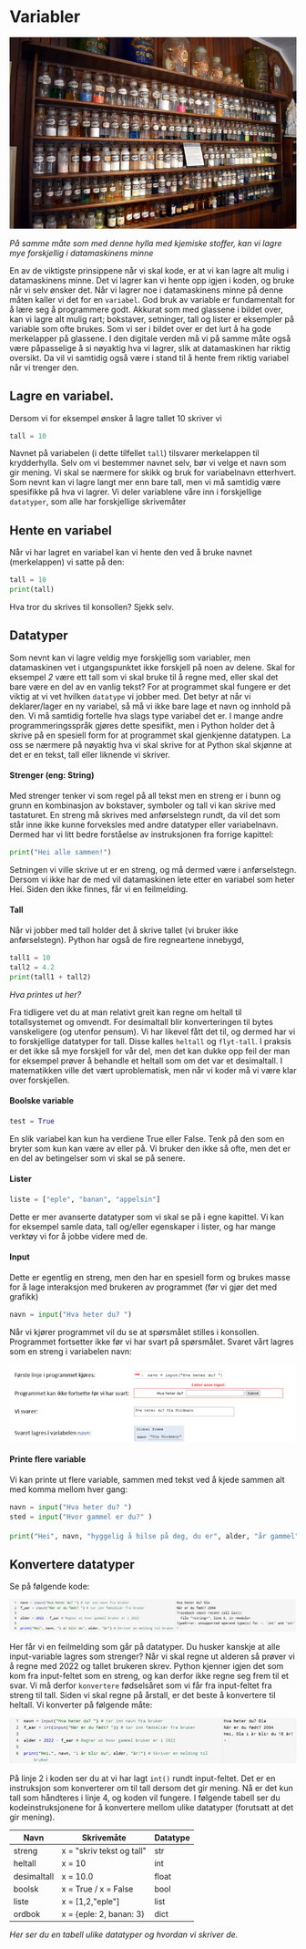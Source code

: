 # Variabler
![Variable](variable_glass.jpg)

*På samme måte som med denne hylla med kjemiske stoffer, kan vi lagre mye forskjellig i datamaskinens minne*


En av de viktigste prinsippene når vi skal kode, er at vi kan lagre alt mulig i datamaskinens minne. Det vi lagrer kan vi hente opp igjen i koden, og bruke når vi selv ønsker det. Når vi lagrer noe i datamaskinens minne på denne måten kaller vi det for en `variabel`. God bruk av variable er fundamentalt for å lære seg å programmere godt. Akkurat som med glassene i bildet over, kan vi lagre alt mulig rart; bokstaver, setninger, tall og lister er eksempler på variable som ofte brukes. Som vi ser i bildet over er det lurt å ha gode merkelapper på glassene. I den digitale verden må vi på samme måte også være påpasselige å si nøyaktig hva vi lagrer, slik at datamaskinen har riktig oversikt. Da vil vi samtidig også være i stand til å hente frem riktig variabel når vi trenger den. 

## Lagre en variabel.
Dersom vi for eksempel ønsker å lagre tallet 10 skriver vi 

```PYTHON
tall = 10
```

 Navnet på variabelen (i dette tilfellet `tall`) tilsvarer merkelappen til krydderhylla. Selv om vi bestemmer navnet selv, bør vi velge et navn som gir mening. Vi skal se nærmere for skikk og bruk for variabelnavn etterhvert. Som nevnt kan vi lagre langt mer enn bare tall, men vi må samtidig være spesifikke på hva vi lagrer. Vi deler variablene våre inn i forskjellige `datatyper`, som alle har forskjellige skrivemåter


## Hente en variabel

Når vi har lagret en variabel kan vi hente den ved å bruke navnet (merkelappen) vi satte på den:

```PYTHON
tall = 10
print(tall)
```
Hva tror du skrives til konsollen? Sjekk selv.


## Datatyper

Som nevnt kan vi lagre veldig mye forskjellig som variabler, men datamaskinen vet i utgangspunktet ikke forskjell på noen av delene. Skal for eksempel *2* være ett tall som vi skal bruke til å regne med, eller skal det bare være en del av en vanlig tekst? For at programmet skal fungere er det viktig at vi vet hvilken `datatype` vi jobber med. Det betyr at når vi deklarer/lager en ny variabel, så må vi ikke bare lage et navn og innhold på den. Vi må samtidig fortelle hva slags type variabel det er. I mange andre programmeringsspråk gjøres dette spesifikt, men i Python holder det å skrive på en spesiell form for at programmet skal gjenkjenne datatypen. La oss se nærmere på nøyaktig hva vi skal skrive for at Python skal skjønne at det er en tekst, tall eller liknende vi skriver. 


#### Strenger (eng: String)

Med strenger tenker vi som regel på all tekst men en streng er i bunn og grunn en kombinasjon av bokstaver, symboler og tall vi kan skrive med tastaturet. En streng må skrives med anførselstegn rundt, da vil det som står inne ikke kunne forveksles med andre datatyper eller variabelnavn. Dermed har vi litt bedre forståelse av instruksjonen fra forrige kapittel:

```PYTHON
print("Hei alle sammen!")
```

Setningen vi ville skrive ut er en streng, og må dermed være i anførselstegn. Dersom vi ikke har de med vil datamaskinen lete etter en variabel som heter Hei. Siden den ikke finnes, får vi en feilmelding.


#### Tall

Når vi jobber med tall holder det å skrive tallet (vi bruker ikke anførselstegn). Python har også de fire regneartene innebygd,  

```PYTHON
tall1 = 10
tall2 = 4.2
print(tall1 + tall2)
```

*Hva printes ut her?*

Fra tidligere vet du at man relativt greit kan regne om heltall til totallsystemet og omvendt. For desimaltall blir konverteringen til bytes vanskeligere (og utenfor pensum). Vi har likevel fått det til, og dermed har vi to forskjellige datatyper for tall. Disse kalles `heltall` og `flyt-tall`. I praksis er det ikke så mye forskjell for vår del, men det kan dukke opp feil der man for eksempel prøver å behandle et heltall som om det var et desimaltall. I matematikken ville det vært uproblematisk, men når vi koder må vi være klar over forskjellen.

#### Boolske variable

```PYTHON
test = True
```

En slik variabel kan kun ha verdiene True eller False. Tenk på den som en bryter som kun kan være av eller på. Vi bruker den ikke så ofte, men det er en del av betingelser som vi skal se på senere.

#### Lister

```PYTHON
liste = ["eple", "banan", "appelsin"]
```

Dette er mer avanserte datatyper som vi skal se på i egne kapittel. Vi kan for eksempel samle data, tall og/eller egenskaper i lister, og har mange verktøy vi for å jobbe videre med de.

#### Input

Dette er egentlig en streng, men den har en spesiell form og brukes masse for å lage interaksjon med brukeren av programmet (før vi gjør det med grafikk)

```PYTHON
navn = input("Hva heter du? ")
```

Når vi kjører programmet vil du se at spørsmålet stilles i konsollen. Programmet fortsetter ikke før vi har svart på spørsmålet. Svaret vårt lagres som en streng i variabelen navn:

![Input](input.png)


#### Printe flere variable

Vi kan printe ut flere variable, sammen med tekst ved å kjede sammen alt med komma mellom hver gang:

```PYTHON
navn = input("Hva heter du? ")
sted = input("Hvor gammel er du?" )

print("Hei", navn, "hyggelig å hilse på deg, du er", alder, "år gammel")
```


## Konvertere datatyper 

Se på følgende kode:

![Feil med input](feil.png)

Her får vi en feilmelding som går på datatyper. Du husker kanskje at alle input-variable lagres som strenger? Når vi skal regne ut alderen så prøver vi å regne med 2022 og tallet brukeren skrev. Python kjenner igjen det som kom fra input-feltet som en streng, og kan derfor ikke regne seg frem til et svar. Vi må derfor `konvertere` fødselsåret som vi får fra input-feltet fra streng til tall. Siden vi skal regne på årstall, er det beste å konvertere til heltall. Vi konverter på følgende måte:

![Feil med input - konvertering](riktig.png)

På linje 2 i koden ser du at vi har lagt `int()` rundt input-feltet. Det er en instruksjon som konverterer om til tall dersom det gir mening. Nå er det kun tall som håndteres i linje 4, og koden vil fungere. I følgende tabell ser du kodeinstruksjonene for å konvertere mellom ulike datatyper (forutsatt at det gir mening).

| Navn | Skrivemåte | Datatype |
|----------|------------|-----------|
| streng | x = "skriv tekst og tall"  | str |
| heltall  | x = 10        | int |
| desimaltall| x = 10.0    | float |
| boolsk | x = True / x = False | bool |
| liste | x = [1,2,"eple"] | list |
| ordbok| x = {eple: 2, banan: 3} | dict |

*Her ser du en tabell ulike datatyper og hvordan vi skriver de.*






